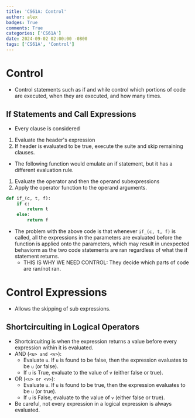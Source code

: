 ```yaml
---
title: 'CS61A: Control'
author: alex
badges: True
comments: True
categories: ['CS61A']
date: 2024-09-02 02:00:00 -0800
tags: ['CS61A', 'Control']
---
```


# Control
- Control statements such as if and while control which portions of code are executed, when they are executed, and how many times.

## If Statements and Call Expressions
- Every clause is considered
1) Evaluate the header's expression  
2) If header is evaluated to be true, execute the suite and skip remaining clauses.   
- The following function would emulate an if statement, but it has a different evaluation rule.
1) Evaluate the operator and then the operand subexpressions  
2) Apply the operator function to the operand arguments.


```python
def if_(c, t, f):
    if c:
        return t
    else:
        return f
```

- The problem with the above code is that whenever `if_(c, t, f)` is called, all the expressions in the parameters are evaluated before the function is applied onto the parameters, which may result in unexpected behaviorm as the two code statements are ran regardless of what the if statement returns.
    - THIS IS WHY WE NEED CONTROL: They decide which parts of code are ran/not ran.

# Control Expressions
- Allows the skipping of sub expressions.

## Shortcircuiting in Logical Operators
- Shortcircuiting is when the expression returns a value before every expression within it is evaluated.
- AND (`<u> and <v>`):
    - Evaluate `u`. If `u` is found to be false, then the expression evaluates to be `u` (or false).
    - If `u` is True, evaluate to the value of `v` (either false or true).
- OR (`<u> or <v>`):
    - Evaluate `u`. If `u` is found to be true, then the expression evaluates to be `u` (or true).
    - If `u` is False, evaluate to the value of `v` (either false or true).
- Be careful, not every expression in a logical expression is always evaluated.
